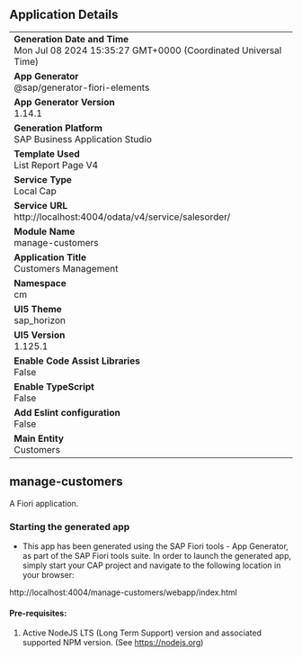 ## Application Details
|               |
| ------------- |
|**Generation Date and Time**<br>Mon Jul 08 2024 15:35:27 GMT+0000 (Coordinated Universal Time)|
|**App Generator**<br>@sap/generator-fiori-elements|
|**App Generator Version**<br>1.14.1|
|**Generation Platform**<br>SAP Business Application Studio|
|**Template Used**<br>List Report Page V4|
|**Service Type**<br>Local Cap|
|**Service URL**<br>http://localhost:4004/odata/v4/service/salesorder/
|**Module Name**<br>manage-customers|
|**Application Title**<br>Customers Management|
|**Namespace**<br>cm|
|**UI5 Theme**<br>sap_horizon|
|**UI5 Version**<br>1.125.1|
|**Enable Code Assist Libraries**<br>False|
|**Enable TypeScript**<br>False|
|**Add Eslint configuration**<br>False|
|**Main Entity**<br>Customers|

## manage-customers

A Fiori application.

### Starting the generated app

-   This app has been generated using the SAP Fiori tools - App Generator, as part of the SAP Fiori tools suite.  In order to launch the generated app, simply start your CAP project and navigate to the following location in your browser:

http://localhost:4004/manage-customers/webapp/index.html

#### Pre-requisites:

1. Active NodeJS LTS (Long Term Support) version and associated supported NPM version.  (See https://nodejs.org)


